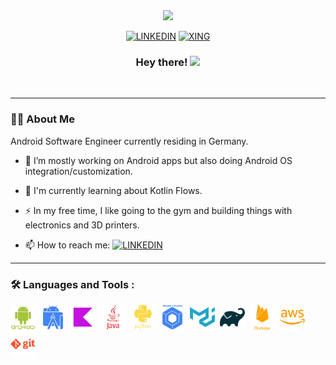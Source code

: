 <div id="header" align="center">
  <img src="https://media2.giphy.com/media/v1.Y2lkPTc5MGI3NjExZGE4NnlzZXBodmZxb2N2ZnQ3YTlxd2UzMmY1c3liaDEzZXgwZ2N0dSZlcD12MV9pbnRlcm5hbF9naWZfYnlfaWQmY3Q9cw/RcsonxhFOqAdOiHeWB/giphy.gif" width="100"/>

  [![LINKEDIN](https://img.shields.io/badge/LinkedIn-blue?style=for-the-badge&logo=linkedin&logoColor=white)](https://www.linkedin.com/in/sreimler)
  [![XING](https://img.shields.io/badge/xing-%23006567.svg?style=for-the-badge&logo=xing&logoColor=white)](https://www.xing.com/profile/Soeren_Reimler/)
   
  ### Hey there! <img src="https://media.giphy.com/media/hvRJCLFzcasrR4ia7z/giphy.gif" width="30px"/>

</div>
<br>

---

### :man_technologist: About Me

Android Software Engineer currently residing in Germany.

- :telescope: I’m mostly working on Android apps but also doing Android OS integration/customization.

- :seedling: I'm currently learning about Kotlin Flows.

- :zap: In my free time, I like going to the gym and building things with electronics and 3D printers.

- :mailbox: How to reach me: [![LINKEDIN](https://img.shields.io/badge/LinkedIn-blue?style=for-the-badge&logo=linkedin&logoColor=white)](https://www.linkedin.com/in/sreimler)

---

### :hammer_and_wrench: Languages and Tools :

<div>
  <img src="https://raw.githubusercontent.com/devicons/devicon/refs/heads/master/icons/android/android-plain-wordmark.svg" title="Android" alt="Android" width="40" height="40"/>&nbsp;
  <img src="https://raw.githubusercontent.com/devicons/devicon/refs/heads/master/icons/androidstudio/androidstudio-plain.svg" title="Android Studio" alt="Android Studio" width="40" height="40"/>&nbsp;
  <img src="https://raw.githubusercontent.com/devicons/devicon/refs/heads/master/icons/kotlin/kotlin-plain.svg" title="Kotlin" alt="Kotlin" width="40" height="40"/>&nbsp;
  <img src="https://raw.githubusercontent.com/devicons/devicon/refs/heads/master/icons/java/java-plain-wordmark.svg" title="Java" alt="Java" width="40" height="40"/>&nbsp;
  <img src="https://raw.githubusercontent.com/devicons/devicon/refs/heads/master/icons/python/python-plain-wordmark.svg"  title="Python" alt="Python" width="40" height="40"/>&nbsp;
  <img src="https://raw.githubusercontent.com/devicons/devicon/refs/heads/master/icons/jetpackcompose/jetpackcompose-plain-wordmark.svg" title="Jetpack Compose" alt="Jetpack Compose " width="40" height="40"/>&nbsp;
    <!--   <img src="https://github.com/devicons/devicon/blob/master/icons/flutter/flutter-plain.svg" title="Flutter" alt="Flutter" width="40" height="40"/>&nbsp; -->
  <img src="https://raw.githubusercontent.com/devicons/devicon/refs/heads/master/icons/materialui/materialui-plain.svg" title="Material UI" alt="Material UI" width="40" height="40"/>&nbsp;
    <img src="https://raw.githubusercontent.com/devicons/devicon/refs/heads/master/icons/gradle/gradle-original.svg" title="Gradle" **alt="Gradle" width="40" height="40"/>&nbsp;
  <img src="https://raw.githubusercontent.com/devicons/devicon/refs/heads/master/icons/firebase/firebase-plain-wordmark.svg" title="Firebase" alt="Firebase" width="40" height="40"/>&nbsp;
  <img src="https://raw.githubusercontent.com/devicons/devicon/refs/heads/master/icons/amazonwebservices/amazonwebservices-plain-wordmark.svg" title="AWS" alt="AWS" width="40" height="40"/>&nbsp;
  <img src="https://raw.githubusercontent.com/devicons/devicon/refs/heads/master/icons/git/git-plain-wordmark.svg" title="Git" **alt="Git" width="40" height="40"/>
</div>


<!--
**sreimler/sreimler** is a ✨ _special_ ✨ repository because its `README.md` (this file) appears on your GitHub profile.

Here are some ideas to get you started:

- 🔭 I’m currently working on ...
- 🌱 I’m currently learning ...
- 👯 I’m looking to collaborate on ...
- 🤔 I’m looking for help with ...
- 💬 Ask me about ...
- 📫 How to reach me: ...
- 😄 Pronouns: ...
- ⚡ Fun fact: ...
-->
